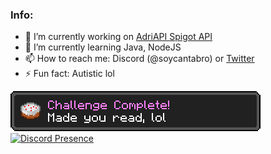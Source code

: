 ### Info:

- 🔭 I’m currently working on [AdriAPI Spigot API](https://github.com/Adrigamer2950/AdriAPI)
- 🌱 I’m currently learning Java, NodeJS
- 📫 How to reach me: Discord (@soycantabro) or [Twitter](https://twitter.com/adrigamer2950)
- ⚡ Fun fact: Autistic lol

![made_you_read](https://raw.githubusercontent.com/Adrigamer2950/Adrigamer2950/main/made_you_read.png)
[![Discord Presence](https://lanyard.cnrad.dev/api/353104236491309056)](https://discord.com/users/353104236491309056)
